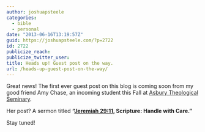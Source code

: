 ```yaml
---
author: joshuapsteele
categories:
  - bible
  - personal
date: "2013-06-16T13:19:57Z"
guid: https://joshuapsteele.com/?p=2722
id: 2722
publicize_reach:
publicize_twitter_user:
title: Heads up! Guest post on the way.
url: /heads-up-guest-post-on-the-way/
---
```


Great news! The first ever guest post on this blog is coming soon from my good friend Amy Chase, an incoming student this Fall at [Asbury Theological Seminary](http://www.asburyseminary.edu/).

Her post? A sermon titled **“[Jeremiah 29:11](http://www.biblegateway.com/passage/?search=Jeremiah%2029:11&version=NET), Scripture: Handle with Care.”**

Stay tuned!